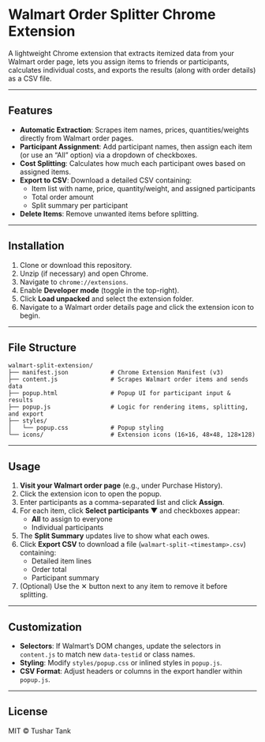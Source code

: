 # Walmart Order Splitter Chrome Extension

A lightweight Chrome extension that extracts itemized data from your Walmart order page, lets you assign items to friends or participants, calculates individual costs, and exports the results (along with order details) as a CSV file.

---

## Features

- **Automatic Extraction**: Scrapes item names, prices, quantities/weights directly from Walmart order pages.
- **Participant Assignment**: Add participant names, then assign each item (or use an “All” option) via a dropdown of checkboxes.
- **Cost Splitting**: Calculates how much each participant owes based on assigned items.
- **Export to CSV**: Download a detailed CSV containing:
  - Item list with name, price, quantity/weight, and assigned participants
  - Total order amount
  - Split summary per participant
- **Delete Items**: Remove unwanted items before splitting.

---

## Installation

1. Clone or download this repository.
2. Unzip (if necessary) and open Chrome.
3. Navigate to `chrome://extensions`.
4. Enable **Developer mode** (toggle in the top-right).
5. Click **Load unpacked** and select the extension folder.
6. Navigate to a Walmart order details page and click the extension icon to begin.

---

## File Structure

```
walmart-split-extension/
├── manifest.json            # Chrome Extension Manifest (v3)
├── content.js               # Scrapes Walmart order items and sends data
├── popup.html               # Popup UI for participant input & results
├── popup.js                 # Logic for rendering items, splitting, and export
├── styles/
│   └── popup.css            # Popup styling
└── icons/                   # Extension icons (16×16, 48×48, 128×128)
```

---

## Usage

1. **Visit your Walmart order page** (e.g., under Purchase History).
2. Click the extension icon to open the popup.
3. Enter participants as a comma-separated list and click **Assign**.
4. For each item, click **Select participants ▼** and checkboxes appear:
   - **All** to assign to everyone
   - Individual participants
5. The **Split Summary** updates live to show what each owes.
6. Click **Export CSV** to download a file (`walmart-split-<timestamp>.csv`) containing:
   - Detailed item lines
   - Order total
   - Participant summary
7. (Optional) Use the ✕ button next to any item to remove it before splitting.

---

## Customization

- **Selectors**: If Walmart’s DOM changes, update the selectors in `content.js` to match new `data-testid` or class names.
- **Styling**: Modify `styles/popup.css` or inlined styles in `popup.js`.
- **CSV Format**: Adjust headers or columns in the export handler within `popup.js`.

---

## License

MIT © Tushar Tank

